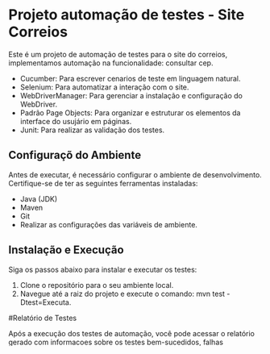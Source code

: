 # Projeto automação de testes - Site Correios

Este é um projeto de automação de testes para o site do correios, implementamos automação na funcionalidade: consultar cep.

- Cucumber: Para escrever cenarios de teste em linguagem natural.
- Selenium: Para automatizar a interação com o site.
- WebDriverManager: Para gerenciar a instalação e configuração do WebDriver.
- Padrão Page Objects: Para organizar e estruturar os elementos da interface do usujário em páginas.
- Junit: Para realizar as validação dos testes.

## Configuraçõ do Ambiente 

Antes de executar, é necessário configurar o ambiente de desenvolvimento. Certifique-se de ter as seguintes ferramentas instaladas: 

- Java (JDK)
- Maven
- Git
- Realizar as configurações das variáveis de ambiente.

## Instalação e Execução 

Siga os passos abaixo para instalar e executar os testes: 

1. Clone o repositório para o seu ambiente local. 
2. Navegue até a raiz do projeto e execute o comando: mvn test -Dtest=Executa.

#Relatório de Testes

Após a execução dos testes de automação, você pode acessar o relatório gerado com informacoes sobre os testes bem-sucedidos, falhas estatísticas de execução.
Para acessar o relatório navegue até a pasta target na raiz do projeto local no seu computador.
 
